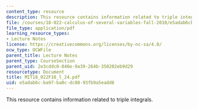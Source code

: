 ```yaml
---
content_type: resource
description: This resource contains information related to triple integrals.
file: /courses/18-022-calculus-of-several-variables-fall-2010/e5adab6cba97ba0cdc8893fb9a5eadd8_MIT18_022F10_l_24.pdf
file_type: application/pdf
learning_resource_types:
- Lecture Notes
license: https://creativecommons.org/licenses/by-nc-sa/4.0/
ocw_type: OCWFile
parent_title: Lecture Notes
parent_type: CourseSection
parent_uid: 2e3cddc0-846e-9a39-264b-350202eb9d29
resourcetype: Document
title: MIT18_022F10_l_24.pdf
uid: e5adab6c-ba97-ba0c-dc88-93fb9a5eadd8
---
```

This resource contains information related to triple integrals.